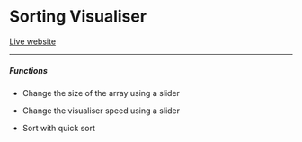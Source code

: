 # Sorting Visualiser

[Live website](https://ztjhz.github.io/sorting-visualiser)

---
##### Functions

- Change the size of the array using a slider

- Change the visualiser speed using a slider

- Sort with quick sort